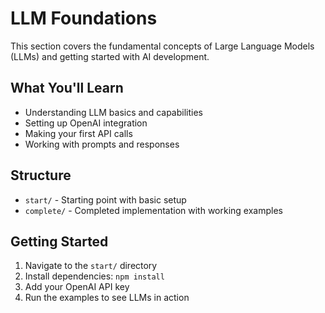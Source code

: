 # LLM Foundations

This section covers the fundamental concepts of Large Language Models (LLMs) and getting started with AI development.

## What You'll Learn

- Understanding LLM basics and capabilities
- Setting up OpenAI integration
- Making your first API calls
- Working with prompts and responses

## Structure

- `start/` - Starting point with basic setup
- `complete/` - Completed implementation with working examples

## Getting Started

1. Navigate to the `start/` directory
2. Install dependencies: `npm install`
3. Add your OpenAI API key
4. Run the examples to see LLMs in action